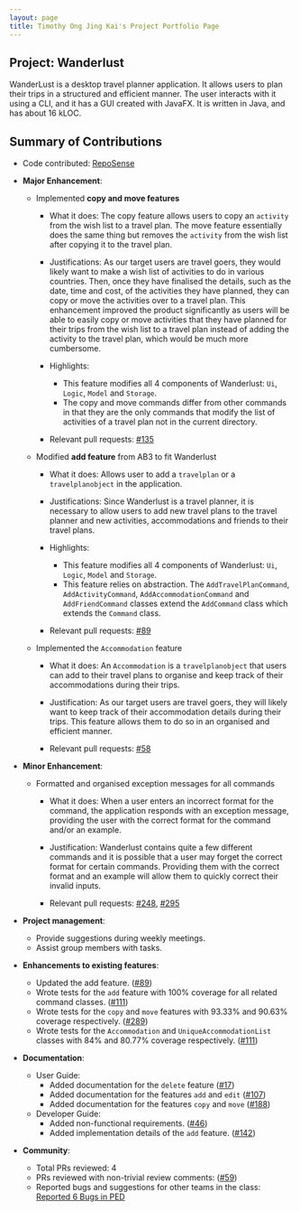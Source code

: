 ```yaml
---
layout: page
title: Timothy Ong Jing Kai's Project Portfolio Page
---
```


## Project: Wanderlust

WanderLust is a desktop travel planner application. It allows users to plan their trips in a structured and efficient manner.
The user interacts with it using a CLI, and it has a GUI created with JavaFX.
It is written in Java, and has about 16 kLOC.

## Summary of Contributions

- Code contributed: [RepoSense](https://nus-cs2103-ay2021s1.github.io/tp-dashboard/#breakdown=true&search=timjkong)

- **Major Enhancement**: 
    - Implemented **copy and move features**
        - What it does: The copy feature allows users to copy an `activity` from the wish list to a travel plan. The move feature essentially does the same thing but removes the `activity` from the
        wish list after copying it to the travel plan.

        - Justifications: As our target users are travel goers, they would likely want to make a wish list of activities to do in various countries. Then, once they have finalised the details, such as the date, time and cost,
        of the activities they have planned, they can copy or move the activities over to a travel plan.
        This enhancement improved the product significantly as users will be able to easily copy or move activities that they have planned for their trips
        from the wish list to a travel plan instead of adding the activity to the travel plan, which would be much more cumbersome.

        - Highlights: 
            - This feature modifies all 4 components of Wanderlust: `Ui`, `Logic`, `Model` and `Storage`.
            - The copy and move commands differ from other commands in that they are the only commands that modify the list of activities of a travel plan not in the current directory.

        - Relevant pull requests: [\#135](https://github.com/AY2021S1-CS2103-T14-3/tp/pull/135)

    - Modified **add feature** from AB3 to fit Wanderlust
        - What it does: Allows user to add a `travelplan` or a `travelplanobject` in the application.
        
        - Justifications: Since Wanderlust is a travel planner, it is necessary to allow users to add new travel plans to the travel planner and new activities, accommodations and friends to their travel plans.

        - Highlights:
            - This feature modifies all 4 components of Wanderlust: `Ui`, `Logic`, `Model` and `Storage`.
            - This feature relies on abstraction. The `AddTravelPlanCommand`, `AddActivityCommand`, `AddAccommodationCommand` and `AddFriendCommand` classes extend the `AddCommand` class which extends the `Command` class.

        - Relevant pull requests: [\#89](https://github.com/AY2021S1-CS2103-T14-3/tp/pull/89)

    - Implemented the `Accommodation` feature
        - What it does: An `Accommodation` is a `travelplanobject` that users can add to their travel plans to organise and keep track of their accommodations during their trips.

        - Justification: As our target users are travel goers, they will likely want to keep track of their accommodation details during their trips. This feature allows them to do so in an organised and efficient manner.
        
        - Relevant pull requests: [\#58](https://github.com/AY2021S1-CS2103-T14-3/tp/pull/58)

- **Minor Enhancement**:
    - Formatted and organised exception messages for all commands
        - What it does: When a user enters an incorrect format for the command, the application responds with an exception message, providing the user with the correct format for the command and/or an example.

        - Justification: Wanderlust contains quite a few different commands and it is possible that a user may forget the correct format for certain commands. Providing them with the correct format and an example will allow them to quickly correct their invalid inputs.

        - Relevant pull requests: [\#248](https://github.com/AY2021S1-CS2103-T14-3/tp/pull/248), [\#295](https://github.com/AY2021S1-CS2103-T14-3/tp/pull/295)
        
* **Project management**:
  * Provide suggestions during weekly meetings.
  * Assist group members with tasks.

* **Enhancements to existing features**:
  * Updated the add feature. ([\#89](https://github.com/AY2021S1-CS2103-T14-3/tp/pull/89))
  * Wrote tests for the `add` feature with 100% coverage for all related command classes. ([\#111](https://github.com/AY2021S1-CS2103-T14-3/tp/pull/111))
  * Wrote tests for the `copy` and `move` features with 93.33% and 90.63% coverage respectively. ([\#289](https://github.com/AY2021S1-CS2103-T14-3/tp/pull/289))
  * Wrote tests for the `Accommodation` and `UniqueAccommodationList` classes with 84% and 80.77% coverage respectively. ([\#111](https://github.com/AY2021S1-CS2103-T14-3/tp/pull/111))


* **Documentation**:
  * User Guide:
    * Added documentation for the `delete` feature ([\#17](https://github.com/AY2021S1-CS2103-T14-3/tp/pull/17))
    * Added documentation for the features `add` and `edit` ([\#107](https://github.com/AY2021S1-CS2103-T14-3/tp/pull/107))
    * Added documentation for the features `copy` and `move` ([\#188](https://github.com/AY2021S1-CS2103-T14-3/tp/pull/188/files))
  * Developer Guide:
    * Added non-functional requirements. ([#46](https://github.com/AY2021S1-CS2103-T14-3/tp/pull/46))
    * Added implementation details of the `add` feature. ([#142](https://github.com/AY2021S1-CS2103-T14-3/tp/pull/142))

* **Community**:
  * Total PRs reviewed: 4
  * PRs reviewed with non-trivial review comments: ([\#59](https://github.com/AY2021S1-CS2103-T14-3/tp/pull/59))
  * Reported bugs and suggestions for other teams in the class: [Reported 6 Bugs in PED](https://github.com/timjkong/ped/issues)
  